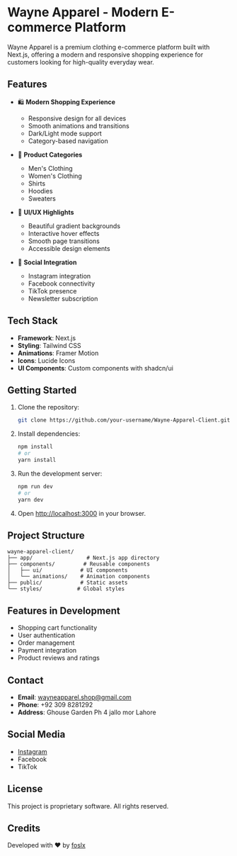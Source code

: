 # Wayne Apparel - Modern E-commerce Platform

Wayne Apparel is a premium clothing e-commerce platform built with Next.js, offering a modern and responsive shopping experience for customers looking for high-quality everyday wear.

## Features

- 🛍️ **Modern Shopping Experience**
  - Responsive design for all devices
  - Smooth animations and transitions
  - Dark/Light mode support
  - Category-based navigation

- 👕 **Product Categories**
  - Men's Clothing
  - Women's Clothing
  - Shirts
  - Hoodies
  - Sweaters

- 🎨 **UI/UX Highlights**
  - Beautiful gradient backgrounds
  - Interactive hover effects
  - Smooth page transitions
  - Accessible design elements

- 📱 **Social Integration**
  - Instagram integration
  - Facebook connectivity
  - TikTok presence
  - Newsletter subscription

## Tech Stack

- **Framework**: Next.js
- **Styling**: Tailwind CSS
- **Animations**: Framer Motion
- **Icons**: Lucide Icons
- **UI Components**: Custom components with shadcn/ui

## Getting Started

1. Clone the repository:
   ```bash
   git clone https://github.com/your-username/Wayne-Apparel-Client.git
   ```

2. Install dependencies:
   ```bash
   npm install
   # or
   yarn install
   ```

3. Run the development server:
   ```bash
   npm run dev
   # or
   yarn dev
   ```

4. Open [http://localhost:3000](http://localhost:3000) in your browser.

## Project Structure

```
wayne-apparel-client/
├── app/                 # Next.js app directory
├── components/         # Reusable components
│   ├── ui/            # UI components
│   └── animations/    # Animation components
├── public/            # Static assets
└── styles/           # Global styles
```

## Features in Development

- Shopping cart functionality
- User authentication
- Order management
- Payment integration
- Product reviews and ratings

## Contact

- **Email**: wayneapparel.shop@gmail.com
- **Phone**: +92 309 8281292
- **Address**: Ghouse Garden Ph 4 jallo mor Lahore

## Social Media

- [Instagram](https://www.instagram.com/wayneapparelshop)
- Facebook
- TikTok

## License

This project is proprietary software. All rights reserved.

## Credits

Developed with ♥ by [foslx](https://www.foslx.com)
